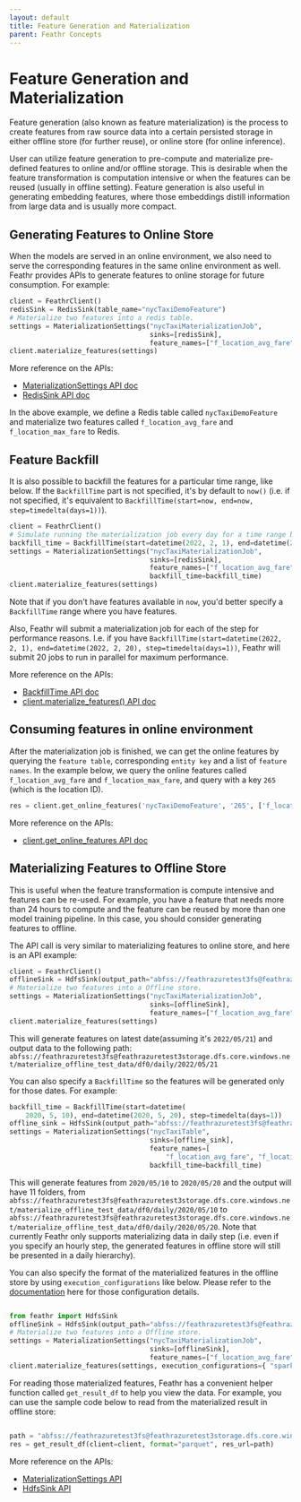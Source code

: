 ```yaml
---
layout: default
title: Feature Generation and Materialization
parent: Feathr Concepts
---
```


# Feature Generation and Materialization

Feature generation (also known as feature materialization) is the process to create features from raw source data into a certain persisted storage in either offline store (for further reuse), or online store (for online inference).

User can utilize feature generation to pre-compute and materialize pre-defined features to online and/or offline storage. This is desirable when the feature transformation is computation intensive or when the features can be reused (usually in offline setting). Feature generation is also useful in generating embedding features, where those embeddings distill information from large data and is usually more compact.

## Generating Features to Online Store

When the models are served in an online environment, we also need to serve the corresponding features in the same online environment as well. Feathr provides APIs to generate features to online storage for future consumption. For example:

```python
client = FeathrClient()
redisSink = RedisSink(table_name="nycTaxiDemoFeature")
# Materialize two features into a redis table.
settings = MaterializationSettings("nycTaxiMaterializationJob",
                                   sinks=[redisSink],
                                   feature_names=["f_location_avg_fare", "f_location_max_fare"])
client.materialize_features(settings)
```

More reference on the APIs:

- [MaterializationSettings API doc](https://feathr.readthedocs.io/en/latest/feathr.html#feathr.MaterializationSettings)
- [RedisSink API doc](https://feathr.readthedocs.io/en/latest/feathr.html#feathr.RedisSink)

In the above example, we define a Redis table called `nycTaxiDemoFeature` and materialize two features called `f_location_avg_fare` and `f_location_max_fare` to Redis.

## Feature Backfill

It is also possible to backfill the features for a particular time range, like below. If the `BackfillTime` part is not specified, it's by default to `now()` (i.e. if not specified, it's equivalent to `BackfillTime(start=now, end=now, step=timedelta(days=1))`).

```python
client = FeathrClient()
# Simulate running the materialization job every day for a time range between 2/1/22 and 2/20/22
backfill_time = BackfillTime(start=datetime(2022, 2, 1), end=datetime(2022, 2, 20), step=timedelta(days=1))
settings = MaterializationSettings("nycTaxiMaterializationJob",
                                   sinks=[redisSink],
                                   feature_names=["f_location_avg_fare", "f_location_max_fare"],
                                   backfill_time=backfill_time)
client.materialize_features(settings)
```

Note that if you don't have features available in `now`, you'd better specify a `BackfillTime` range where you have features.

Also, Feathr will submit a materialization job for each of the step for performance reasons. I.e. if you have `BackfillTime(start=datetime(2022, 2, 1), end=datetime(2022, 2, 20), step=timedelta(days=1))`, Feathr will submit 20 jobs to run in parallel for maximum performance.

More reference on the APIs:

- [BackfillTime API doc](https://feathr.readthedocs.io/en/latest/feathr.html#feathr.BackfillTime)
- [client.materialize_features() API doc](https://feathr.readthedocs.io/en/latest/feathr.html#feathr.FeathrClient.materialize_features)

## Consuming features in online environment

After the materialization job is finished, we can get the online features by querying the `feature table`, corresponding `entity key` and a list of `feature names`. In the example below, we query the online features called `f_location_avg_fare` and `f_location_max_fare`, and query with a key `265` (which is the location ID).

```python
res = client.get_online_features('nycTaxiDemoFeature', '265', ['f_location_avg_fare', 'f_location_max_fare'])
```

More reference on the APIs:

- [client.get_online_features API doc](https://feathr.readthedocs.io/en/latest/feathr.html#feathr.FeathrClient.get_online_features)

## Materializing Features to Offline Store

This is useful when the feature transformation is compute intensive and features can be re-used. For example, you have a feature that needs more than 24 hours to compute and the feature can be reused by more than one model training pipeline. In this case, you should consider generating features to offline.

The API call is very similar to materializing features to online store, and here is an API example:

```python
client = FeathrClient()
offlineSink = HdfsSink(output_path="abfss://feathrazuretest3fs@feathrazuretest3storage.dfs.core.windows.net/materialize_offline_test_data/")
# Materialize two features into a Offline store.
settings = MaterializationSettings("nycTaxiMaterializationJob",
                                   sinks=[offlineSink],
                                   feature_names=["f_location_avg_fare", "f_location_max_fare"])
client.materialize_features(settings)
```

This will generate features on latest date(assuming it's `2022/05/21`) and output data to the following path:
`abfss://feathrazuretest3fs@feathrazuretest3storage.dfs.core.windows.net/materialize_offline_test_data/df0/daily/2022/05/21`

You can also specify a `BackfillTime` so the features will be generated only for those dates. For example:

```Python
backfill_time = BackfillTime(start=datetime(
    2020, 5, 10), end=datetime(2020, 5, 20), step=timedelta(days=1))
offline_sink = HdfsSink(output_path="abfss://feathrazuretest3fs@feathrazuretest3storage.dfs.core.windows.net/materialize_offline_test_data/")
settings = MaterializationSettings("nycTaxiTable",
                                   sinks=[offline_sink],
                                   feature_names=[
                                       "f_location_avg_fare", "f_location_max_fare"],
                                   backfill_time=backfill_time)
```

This will generate features from `2020/05/10` to `2020/05/20` and the output will have 11 folders, from
`abfss://feathrazuretest3fs@feathrazuretest3storage.dfs.core.windows.net/materialize_offline_test_data/df0/daily/2020/05/10` to `abfss://feathrazuretest3fs@feathrazuretest3storage.dfs.core.windows.net/materialize_offline_test_data/df0/daily/2020/05/20`. Note that currently Feathr only supports materializing data in daily step (i.e. even if you specify an hourly step, the generated features in offline store will still be presented in a daily hierarchy).

You can also specify the format of the materialized features in the offline store by using `execution_configurations` like below. Please refer to the [documentation](../how-to-guides/feathr-job-configuration.md) here for those configuration details.

```python

from feathr import HdfsSink
offlineSink = HdfsSink(output_path="abfss://feathrazuretest3fs@feathrazuretest3storage.dfs.core.windows.net/materialize_offline_data/")
# Materialize two features into a Offline store.
settings = MaterializationSettings("nycTaxiMaterializationJob",
                                   sinks=[offlineSink],
                                   feature_names=["f_location_avg_fare", "f_location_max_fare"])
client.materialize_features(settings, execution_configurations={ "spark.feathr.outputFormat": "parquet"})

```

For reading those materialized features, Feathr has a convenient helper function called `get_result_df` to help you view the data. For example, you can use the sample code below to read from the materialized result in offline store:

```python

path = "abfss://feathrazuretest3fs@feathrazuretest3storage.dfs.core.windows.net/materialize_offline_test_data/df0/daily/2020/05/20/"
res = get_result_df(client=client, format="parquet", res_url=path)
```

More reference on the APIs:

- [MaterializationSettings API](https://feathr.readthedocs.io/en/latest/feathr.html#feathr.MaterializationSettings)
- [HdfsSink API](https://feathr.readthedocs.io/en/latest/feathr.html#feathr.HdfsSource)
